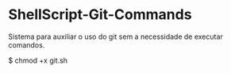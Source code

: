 # ShellScript-Git-Commands
Sistema para auxiliar o uso do git sem a necessidade de executar comandos.

$ chmod +x git.sh
